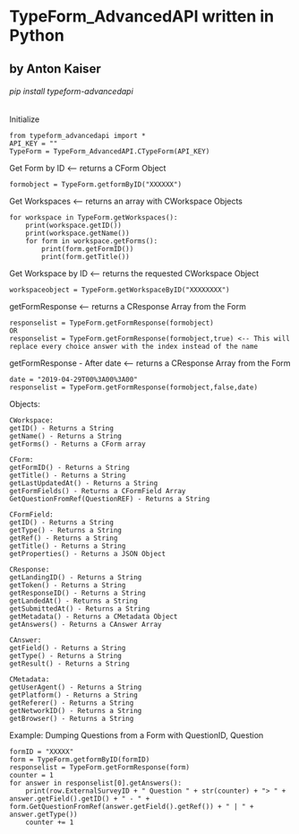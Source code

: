 # TypeForm_AdvancedAPI written in Python
## by Anton Kaiser

###### pip install typeform-advancedapi


Initialize
```
from typeform_advancedapi import *
API_KEY = ""
TypeForm = TypeForm_AdvancedAPI.CTypeForm(API_KEY)
```


Get Form by ID <-- returns a CForm Object
```
formobject = TypeForm.getformByID("XXXXXX")
```

Get Workspaces <-- returns an array with CWorkspace Objects
```
for workspace in TypeForm.getWorkspaces():
	print(workspace.getID())
	print(workspace.getName())
	for form in workspace.getForms():
		print(form.getFormID())
		print(form.getTitle())
```

Get Workspace by ID <-- returns the requested CWorkspace Object
```
workspaceobject = TypeForm.getWorkspaceByID("XXXXXXXX")
```


getFormResponse <-- returns a CResponse Array from the Form
```
responselist = TypeForm.getFormResponse(formobject)
OR
responselist = TypeForm.getFormResponse(formobject,true) <-- This will replace every choice answer with the index instead of the name
```

getFormResponse - After date  <-- returns a CResponse Array from the Form
```
date = "2019-04-29T00%3A00%3A00"
responselist = TypeForm.getFormResponse(formobject,false,date)
```

Objects:
```
CWorkspace:
getID() - Returns a String
getName() - Returns a String
getForms() - Returns a CForm array
```

```
CForm:
getFormID() - Returns a String
getTitle() - Returns a String
getLastUpdatedAt() - Returns a String
getFormFields() - Returns a CFormField Array
GetQuestionFromRef(QuestionREF) - Returns a String
```

```
CFormField:
getID() - Returns a String
getType() - Returns a String
getRef() - Returns a String
getTitle() - Returns a String
getProperties() - Returns a JSON Object

```

```
CResponse:
getLandingID() - Returns a String
getToken() - Returns a String
getResponseID() - Returns a String
getLandedAt() - Returns a String
getSubmittedAt() - Returns a String
getMetadata() - Returns a CMetadata Object
getAnswers() - Returns a CAnswer Array
```

```
CAnswer:
getField() - Returns a String
getType() - Returns a String
getResult() - Returns a String
```

```
CMetadata:
getUserAgent() - Returns a String
getPlatform() - Returns a String
getReferer() - Returns a String
getNetworkID() - Returns a String
getBrowser() - Returns a String
```

Example: Dumping Questions from a Form with QuestionID, Question
```
formID = "XXXXX"
form = TypeForm.getformByID(formID)
responselist = TypeForm.getFormResponse(form)
counter = 1
for answer in responselist[0].getAnswers():
	print(row.ExternalSurveyID + " Question " + str(counter) + "> " + answer.getField().getID() + " - " + form.GetQuestionFromRef(answer.getField().getRef()) + " | " + answer.getType())
	counter += 1
```